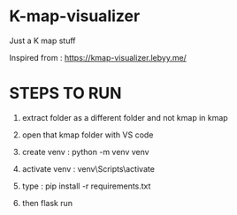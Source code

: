 # K-map-visualizer
Just a K map stuff

Inspired from : https://kmap-visualizer.lebyy.me/

# STEPS TO RUN 

1. extract folder as a different folder and not kmap in kmap 

2. open that kmap folder with VS code

3. create venv : python -m venv venv

4. activate venv : venv\Scripts\activate

5. type : pip install -r requirements.txt

6. then flask run
